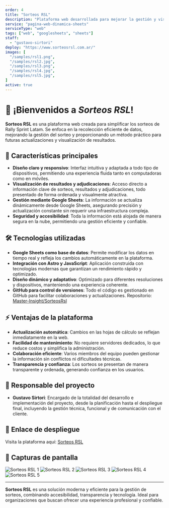 ```yaml
---
order: 4
title: "Sorteos RSL"
description: "Plataforma web desarrollada para mejorar la gestión y visualización de sorteos en línea. Combina eficiencia, diseño intuitivo y actualización dinámica de datos en tiempo real, ofreciendo una herramienta potente y accesible tanto para organizadores como participantes."
service: "pagina-web-dinamica-sheets"
serviceType: "web"
tags: ["web", "googlesheets", "sheets"]
staff:
  - "gustavo-sirtori"
deploy: "https://www.sorteosrsl.com.ar/"
images: [
  "/samples/rsl1.png",
  "/samples/rsl2.jpg",
  "/samples/rsl3.png",
  "/samples/rsl4.jpg",
  "/samples/rsl5.jpg",
]
active: true
---
```


# 🎉 ¡Bienvenidos a *Sorteos RSL*!

**Sorteos RSL** es una plataforma web creada para simplificar los sorteos de Rally Sprint Latam. Se enfoca en la recolección eficiente de datos, mejorando la gestión del sorteo y proporcionando un método práctico para futuras actualizaciones y visualización de resultados.

## 🌟 **Características principales**
- **Diseño claro y responsivo**: Interfaz intuitiva y adaptada a todo tipo de dispositivos, permitiendo una experiencia fluida tanto en computadoras como en móviles.
- **Visualización de resultados y adjudicaciones**: Acceso directo a información clave de sorteos, resultados y adjudicaciones, todo presentado de forma ordenada y visualmente atractiva.
- **Gestión mediante Google Sheets**: La información se actualiza dinámicamente desde Google Sheets, asegurando precisión y actualización constante sin requerir una infraestructura compleja.
- **Seguridad y accesibilidad**: Toda la información está alojada de manera segura en la nube, permitiendo una gestión eficiente y confiable.

## 🛠️ **Tecnologías utilizadas**
- **Google Sheets como base de datos**: Permite modificar los datos en tiempo real y refleja los cambios automáticamente en la plataforma.
- **Integración con Astro y JavaScript**: Aplicación construida con tecnologías modernas que garantizan un rendimiento rápido y optimizado.
- **Diseño dinámico y adaptativo**: Optimizado para diferentes resoluciones y dispositivos, manteniendo una experiencia coherente.
- **GitHub para control de versiones**: Todo el código es gestionado en GitHub para facilitar colaboraciones y actualizaciones. Repositorio: [Master-Insight/SorteosRsl](https://github.com/Master-Insight/SorteosRsl)

## ⚡ **Ventajas de la plataforma**
- **Actualización automática**: Cambios en las hojas de cálculo se reflejan inmediatamente en la web.
- **Facilidad de mantenimiento**: No requiere servidores dedicados, lo que reduce costos y simplifica la administración.
- **Colaboración eficiente**: Varios miembros del equipo pueden gestionar la información sin conflictos ni dificultades técnicas.
- **Transparencia y confianza**: Los sorteos se presentan de manera transparente y ordenada, generando confianza en los usuarios.

## 👥 **Responsable del proyecto**
- **Gustavo Sirtori**: Encargado de la totalidad del desarrollo e implementación del proyecto, desde la planificación hasta el despliegue final, incluyendo la gestión técnica, funcional y de comunicación con el cliente.

## 🔗 **Enlace de despliegue**
Visita la plataforma aquí: [Sorteos RSL](https://www.sorteosrsl.com.ar/)

## 📸 **Capturas de pantalla**
<div class="grid grid-cols-1 sm:grid-cols-2 lg:grid-cols-3 gap-4 my-6">
  <img src="/samples/rsl1.png" alt="Sorteos RSL 1" class="rounded-xl w-full h-auto object-cover" />
  <img src="/samples/rsl2.jpg" alt="Sorteos RSL 2" class="rounded-xl w-full h-auto object-cover" />
  <img src="/samples/rsl3.png" alt="Sorteos RSL 3" class="rounded-xl w-full h-auto object-cover" />
  <img src="/samples/rsl4.jpg" alt="Sorteos RSL 4" class="rounded-xl w-full h-auto object-cover" />
  <img src="/samples/rsl5.jpg" alt="Sorteos RSL 5" class="rounded-xl w-full h-auto object-cover" />
</div>

---

**Sorteos RSL** es una solución moderna y eficiente para la gestión de sorteos, combinando accesibilidad, transparencia y tecnología. Ideal para organizaciones que buscan ofrecer una experiencia profesional y confiable.
